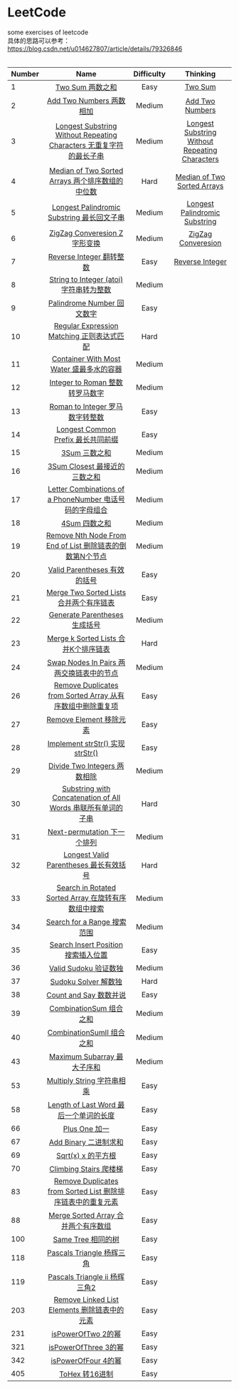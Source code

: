 # LeetCode
some exercises of leetcode<br/>
具体的思路可以参考：https://blog.csdn.net/u014627807/article/details/79326846<br/>
<br/>

| Number | Name | Difficulty | Thinking |
| ------------- |:-------------:| :-----:| :-----:| 
| 1 | [Two Sum 两数之和](https://github.com/kaisa911/LeetCode/blob/master/Solutions/Easy/TwoSum.js) | Easy | [Two Sum](http://blog.csdn.net/u014627807/article/details/79337822)
| 2 | [Add Two Numbers 两数相加](https://github.com/kaisa911/LeetCode/blob/master/Solutions/Medium/AddTwoNumbers.js) | Medium | [Add Two Numbers](http://blog.csdn.net/u014627807/article/details/79341302)
| 3 | [Longest Substring Without Repeating Characters 无重复字符的最长子串](https://github.com/kaisa911/LeetCode/blob/master/Solutions/Medium/LongestSubstringWithoutRepeatingCharacters%20.js) | Medium |[Longest Substring Without Repeating Characters](http://blog.csdn.net/u014627807/article/details/79359428)
| 4 | [Median of Two Sorted Arrays 两个排序数组的中位数](https://github.com/kaisa911/LeetCode/blob/master/Solutions/Hard/MedianofTwoSortedArrays.js) | Hard |[Median of Two Sorted Arrays](http://blog.csdn.net/u014627807/article/details/79376119)
| 5 | [Longest Palindromic Substring 最长回文子串](https://github.com/kaisa911/LeetCode/blob/master/Solutions/Medium/LongestPalindromicSubstring.js) | Medium |[Longest Palindromic Substring](http://blog.csdn.net/u014627807/article/details/79859735)
| 6 | [ZigZag Converesion Z字形变换](https://github.com/kaisa911/LeetCode/blob/master/Solutions/Medium/ZigZagConveresion.js) | Medium | [ZigZag Converesion](http://blog.csdn.net/u014627807/article/details/80145960) 
| 7 | [Reverse Integer 翻转整数](https://github.com/kaisa911/LeetCode/blob/master/Solutions/Easy/ReverseInteger.js) | Easy | [Reverse Integer](http://blog.csdn.net/u014627807/article/details/79337844) 
| 8 | [String to Integer (atoi) 字符串转为整数](https://github.com/kaisa911/LeetCode/blob/master/Solutions/Medium/StringtoInteger(atoi).js) | Medium | 
| 9 | [Palindrome Number 回文数字](https://github.com/kaisa911/LeetCode/blob/master/Solutions/Easy/PalindromeNumber.js) | Easy | 
| 10 | [Regular Expression Matching 正则表达式匹配](https://github.com/kaisa911/LeetCode/blob/master/Solutions/Hard/RegularExpressionMatching.js) | Hard | 
| 11 | [Container With Most Water 盛最多水的容器](https://github.com/kaisa911/LeetCode/blob/master/Solutions/Medium/ContainerWithMostWater.js) | Medium | 
| 12 | [Integer to Roman 整数转罗马数字](https://github.com/kaisa911/LeetCode/blob/master/Solutions/Medium/IntegertoRoman.js) | Medium |  
| 13 | [Roman to Integer 罗马数字转整数](https://github.com/kaisa911/LeetCode/blob/master/Solutions/Easy/RomantoInteger.js) | Easy | 
| 14 | [Longest Common Prefix 最长共同前缀](https://github.com/kaisa911/LeetCode/blob/master/Solutions/Easy/LongestCommonPrefix.js) | Easy | 
| 15 | [3Sum 三数之和](https://github.com/kaisa911/LeetCode/blob/master/Solutions/Medium/3Sum.js) | Medium | 
| 16 | [3Sum Closest 最接近的三数之和](https://github.com/kaisa911/LeetCode/blob/master/Solutions/Medium/3SumClosest.js) | Medium |
| 17 | [Letter Combinations of a PhoneNumber 电话号码的字母组合](https://github.com/kaisa911/LeetCode/blob/master/Solutions/Medium/LetterCombinationsofaPhoneNumber.js) | Medium | 
| 18 | [4Sum 四数之和](https://github.com/kaisa911/LeetCode/blob/master/Solutions/Medium/4Sum.js) | Medium | 
| 19 | [Remove Nth Node From End of List 删除链表的倒数第N个节点](https://github.com/kaisa911/LeetCode/blob/master/Solutions/Medium/RemoveNthNodeFromEndofList.js) | Medium | 
| 20 | [Valid Parentheses 有效的括号](https://github.com/kaisa911/LeetCode/blob/master/Solutions/Easy/ValidParentheses.js) | Easy | 
| 21 | [Merge Two Sorted Lists 合并两个有序链表](https://github.com/kaisa911/LeetCode/blob/master/Solutions/Easy/MergeTwoSortedLists.js) | Easy | 
| 22 | [Generate Parentheses 生成括号](https://github.com/kaisa911/LeetCode/blob/master/Solutions/Medium/GenerateParentheses.js) | Medium | 
| 23 | [Merge k Sorted Lists 合并K个排序链表](https://github.com/kaisa911/LeetCode/blob/master/Solutions/Hard/MergekSortedLists.js) | Hard | 
| 24 | [Swap Nodes In Pairs 两两交换链表中的节点](https://github.com/kaisa911/LeetCode/blob/master/Solutions/Medium/SwapNodesInPairs.js) | Medium | 
| 26 | [Remove Duplicates from Sorted Array 从有序数组中删除重复项](https://github.com/kaisa911/LeetCode/blob/master/Solutions/Easy/RemoveDuplicatesfromSortedArray.js) | Easy |
| 27 | [Remove Element 移除元素](https://github.com/kaisa911/LeetCode/blob/master/Solutions/Easy/RemoveElement.js) | Easy |
| 28 | [Implement strStr() 实现strStr()](https://github.com/kaisa911/LeetCode/blob/master/Solutions/Easy/ImplementstrStr().js) | Easy | 
| 29 | [Divide Two Integers 两数相除](https://github.com/kaisa911/LeetCode/blob/master/Solutions/Medium/DivideTwoIntegers.js) | Medium | 
| 30 | [Substring with Concatenation of All Words 串联所有单词的子串](https://github.com/kaisa911/LeetCode/blob/master/Solutions/Hard/SubstringwithConcatenationofAllWords.js) | Hard | 
| 31 | [Next-permutation 下一个排列](https://github.com/kaisa911/LeetCode/blob/master/Solutions/Medium/Next-permutation.js) | Medium | 
| 32 | [Longest Valid Parentheses 最长有效括号](https://github.com/kaisa911/LeetCode/blob/master/Solutions/Hard/LongestValidParentheses.js) | Hard | 
| 33 | [Search in Rotated Sorted Array 在旋转有序数组中搜索](https://github.com/kaisa911/LeetCode/blob/master/Solutions/Medium/SearchinRotatedSortedArray.js) | Medium | 
| 34 | [Search for a Range 搜索范围](https://github.com/kaisa911/LeetCode/blob/master/Solutions/Medium/SearchforaRange.js) | Medium | 
| 35 | [Search Insert Position 搜索插入位置](https://github.com/kaisa911/LeetCode/blob/master/Solutions/Easy/SearchInsertPosition.js) | Easy | 
| 36 | [Valid Sudoku 验证数独](https://github.com/kaisa911/LeetCode/blob/master/Solutions/Medium/ValidSudoku.js) | Medium | 
| 37 | [Sudoku Solver 解数独](https://github.com/kaisa911/LeetCode/blob/master/Solutions/Hard/SudokuSolver.js) | Hard | 
| 38 | [Count and Say 数数并说](https://github.com/kaisa911/LeetCode/blob/master/Solutions/Easy/CountandSay.js) | Easy | 
| 39 | [CombinationSum 组合之和](https://github.com/kaisa911/LeetCode/blob/master/Solutions/Medium/CombinationSum.js) | Medium | 
| 40 | [CombinationSumII 组合之和](https://github.com/kaisa911/LeetCode/blob/master/Solutions/Medium/CombinationSumII.js) | Medium | 
| 43 | [Maximum Subarray 最大子序和](https://github.com/kaisa911/LeetCode/blob/master/Solutions/Medium/MaximumSubarray.js) | Medium | 
| 53 | [Multiply String 字符串相乘](https://github.com/kaisa911/LeetCode/blob/master/Solutions/Easy/MaximumSubarray.js) | Easy | 
| 58 | [Length of Last Word 最后一个单词的长度](https://github.com/kaisa911/LeetCode/blob/master/Solutions/Easy/LengthofLastWord.js) | Easy |
| 66 | [Plus One 加一](https://github.com/kaisa911/LeetCode/blob/master/Solutions/Easy/PlusOne.js) | Easy | 
| 67 | [Add Binary 二进制求和](https://github.com/kaisa911/LeetCode/blob/master/Solutions/Easy/AddBinary.js) | Easy | 
| 69 | [Sqrt(x) x 的平方根](https://github.com/kaisa911/LeetCode/blob/master/Solutions/Easy/Sqrt(x).js) | Easy | 
| 70 | [Climbing Stairs 爬楼梯](https://github.com/kaisa911/LeetCode/blob/master/Solutions/Easy/ClimbingStairs.js) | Easy |
| 83 | [Remove Duplicates from Sorted List 删除排序链表中的重复元素](https://github.com/kaisa911/LeetCode/blob/master/Solutions/Easy/RemoveDuplicatesfromSortedList.js) | Easy |
| 88 | [Merge Sorted Array 合并两个有序数组](https://github.com/kaisa911/LeetCode/blob/master/Solutions/Easy/MergeSortedArray.js) | Easy |
| 100 | [Same Tree 相同的树](https://github.com/kaisa911/LeetCode/blob/master/Solutions/Easy/SameTree.js) | Easy |
| 118 | [Pascals Triangle 杨辉三角](https://github.com/kaisa911/LeetCode/blob/master/Solutions/Easy/PascalsTriangle.js) | Easy |
| 119 | [Pascals Triangle ii 杨辉三角2](https://github.com/kaisa911/LeetCode/blob/master/Solutions/Easy/PascalsTriangleii.js) | Easy |
| 203 | [Remove Linked List Elements 删除链表中的元素](https://github.com/kaisa911/LeetCode/blob/master/Solutions/Easy/RemoveLinkedListElements.js) | Easy |
| 231 | [isPowerOfTwo 2的幂](https://github.com/kaisa911/LeetCode/blob/master/Solutions/Easy/231-isPowerOfTwo.js) | Easy |
| 321 | [isPowerOfThree 3的幂](https://github.com/kaisa911/LeetCode/blob/master/Solutions/Easy/321-isPowerOfThree.js) | Easy |
| 342 | [isPowerOfFour 4的幂](https://github.com/kaisa911/LeetCode/blob/master/Solutions/Easy/342-isPowerOfFour.js) | Easy |
| 405 | [ToHex 转16进制](https://github.com/kaisa911/LeetCode/blob/master/Solutions/Easy/405-ToHex.js) | Easy |